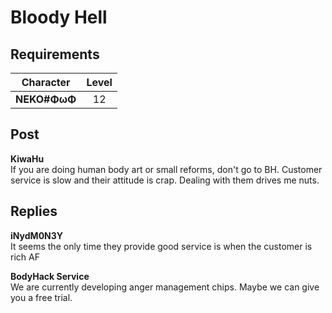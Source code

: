 # Bloody Hell
## Requirements
| Character  |Level|
|------------|:---:|
|**NEKO#ΦωΦ**| 12  |

## Post
**KiwaHu**<br>
If you are doing human body art or small reforms, don't go to BH. Customer service is slow and their attitude is crap. Dealing with them drives me nuts.
## Replies
**iNydM0N3Y**<br>
It seems the only time they provide good service is when the customer is rich AF

**BodyHack Service**<br>
We are currently developing anger management chips. Maybe we can give you a free trial.

